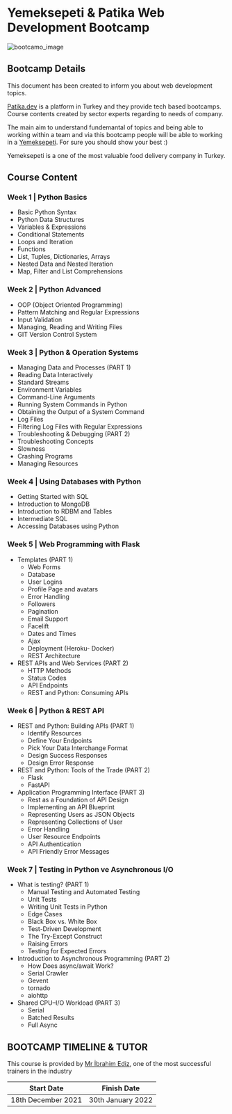 # Yemeksepeti & Patika Web Development Bootcamp

![bootcamo_image](https://uploads-ssl.webflow.com/6097e0eca1e875de53031ff6/61838fe9e1ba4058be3d175d_yemeksepeti%20tw.png)

## Bootcamp Details
This document has been created to inform you about web development topics.

[Patika.dev](https://www.patika.dev/) is a platform in Turkey and they provide tech based bootcamps. Course contents created by sector experts regarding to needs of company.

The main aim to understand fundemantal of topics and being able to working within a team and via this bootcamp people will be able to working in a [Yemeksepeti](https://www.yemeksepeti.com/).
For sure you should show your best :)

Yemeksepeti is a one of the most valuable food delivery company in Turkey.

## Course Content

### Week 1 | Python Basics

- Basic Python Syntax
- Python Data Structures
- Variables & Expressions
- Conditional Statements
- Loops and Iteration
- Functions
- List, Tuples, Dictionaries, Arrays
- Nested Data and Nested Iteration
- Map, Filter and List Comprehensions

### Week 2 | Python Advanced

- OOP (Object Oriented Programming)
- Pattern Matching and Regular Expressions
- Input Validation
- Managing, Reading and Writing Files
- GIT Version Control System

### Week 3 | Python & Operation Systems

- Managing Data and Processes (PART 1)
- Reading Data Interactively
- Standard Streams
- Environment Variables
- Command-Line Arguments
- Running System Commands in Python
- Obtaining the Output of a System Command
- Log Files
- Filtering Log Files with Regular Expressions
- Troubleshooting & Debugging (PART 2)
- Troubleshooting Concepts
- Slowness
- Crashing Programs
- Managing Resources

### Week 4 | Using Databases with Python

- Getting Started with SQL
- Introduction to MongoDB 
- Introduction to RDBM and Tables
- Intermediate SQL
- Accessing Databases using Python 

### Week 5 | Web Programming with Flask

- Templates (PART 1)
    - Web Forms 
    - Database
    - User Logins
    - Profile Page and avatars
    - Error Handling
    - Followers
    - Pagination
    - Email Support
    - Facelift
    - Dates and Times
    - Ajax
    - Deployment (Heroku- Docker) 
    - REST Architecture
- REST APIs and Web Services (PART 2)
    - HTTP Methods
    - Status Codes
    - API Endpoints
    - REST and Python: Consuming APIs

### Week 6 | Python  & REST API  

- REST and Python: Building APIs (PART 1)
    - Identify Resources
    - Define Your Endpoints
    - Pick Your Data Interchange Format
    - Design Success Responses
    - Design Error Response
- REST and Python: Tools of the Trade (PART 2)
    - Flask
    - FastAPI
- Application Programming Interface (PART 3)
    - Rest as a Foundation of API Design
    - Implementing an API Blueprint
    - Representing Users as JSON Objects
    - Representing Collections of User
    - Error Handling
    - User Resource Endpoints
    - API Authentication
    - API Friendly Error Messages

### Week 7 | Testing in Python ve Asynchronous I/O

- What is testing? (PART 1)
    - Manual Testing and Automated Testing
    - Unit Tests
    - Writing Unit Tests in Python
    - Edge Cases
    - Black Box vs. White Box
    - Test-Driven Development
    - The Try-Except Construct
    - Raising Errors
    - Testing for Expected Errors
- Introduction to Asynchronous Programming  (PART 2)
    - How Does async/await Work? 
    - Serial Crawler 
    - Gevent
    - tornado 
    - aiohttp
- Shared CPU–I/O Workload  (PART 3)
    - Serial 
    - Batched Results 
    - Full Async 


## BOOTCAMP TIMELINE & TUTOR

This course is provided by [Mr İbrahim Ediz](https://github.com/ibrahimediz), one of the most successful trainers in the industry

| Start Date         | Finish Date       |
|--------------------|-------------------|
| 18th December 2021 | 30th January 2022 |




